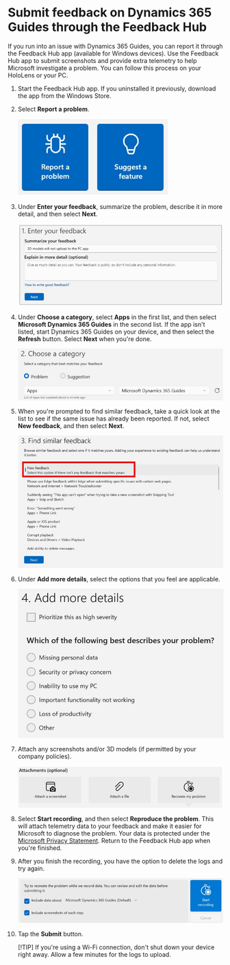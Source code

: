 # Submit feedback on Dynamics 365 Guides through the Feedback Hub

If you run into an issue with Dynamics 365 Guides, you can report it through the Feedback Hub app (available for Windows devices). Use the Feedback Hub app to submit screenshots and provide extra telemetry to help Microsoft investigate a problem. You can follow this process on your HoloLens or your PC.

1. Start the Feedback Hub app. If you uninstalled it previously, download the app from the Windows Store.

2. Select **Report a problem**.

     ![XXX.](media/submit-feedback-report-problem.jpg "XXX")

3. Under **Enter your feedback**, summarize the problem, describe it in more detail, and then select **Next**.

     ![XXX.](media/submit-feedback-enter-feedback.jpg "XXX")
    
4. Under **Choose a category**, select **Apps** in the first list, and then select **Microsoft Dynamics 365 Guides** in the second list. If the app isn't listed, start Dynamics 365 Guides on your device, and then select the **Refresh** button. Select **Next** when you're done. 

     ![XXX.](media/submit-feedback-choose-category.jpg "XXX")
 
5. When you're prompted to find similar feedback, take a quick look at the list to see if the same issue has already been reported. If not, select **New 
feedback**, and then select **Next**. 

    ![XXX.](media/submit-feedback-find-similar-feedback.jpg "XXX")

6. Under **Add more details**, select the options that you feel are applicable.

     ![XXX.](media/submit-feedback-add-details.jpg "XXX")

7. Attach any screenshots and/or 3D models (if permitted by your company policies).

     ![XXX.](media/submit-feedback-add-files.jpg "XXX")    

8. Select **Start recording**, and then select **Reproduce the problem**. This will attach telemetry data to your feedback and make it easier for Microsoft 
to diagnose the problem. Your data is protected under the [Microsoft Privacy Statement](https://privacy.microsoft.com/privacystatement). 
Return to the Feedback Hub app when you're finished. 

9. After you finish the recording, you have the option to delete  the logs and try again.

     ![XXX.](media/submit-feedback-recording.jpg "XXX")

10. Tap the **Submit** button.

    [!TIP]
    If you're using a Wi-Fi connection, don't shut down your device right away. Allow a few minutes for the logs to upload.

